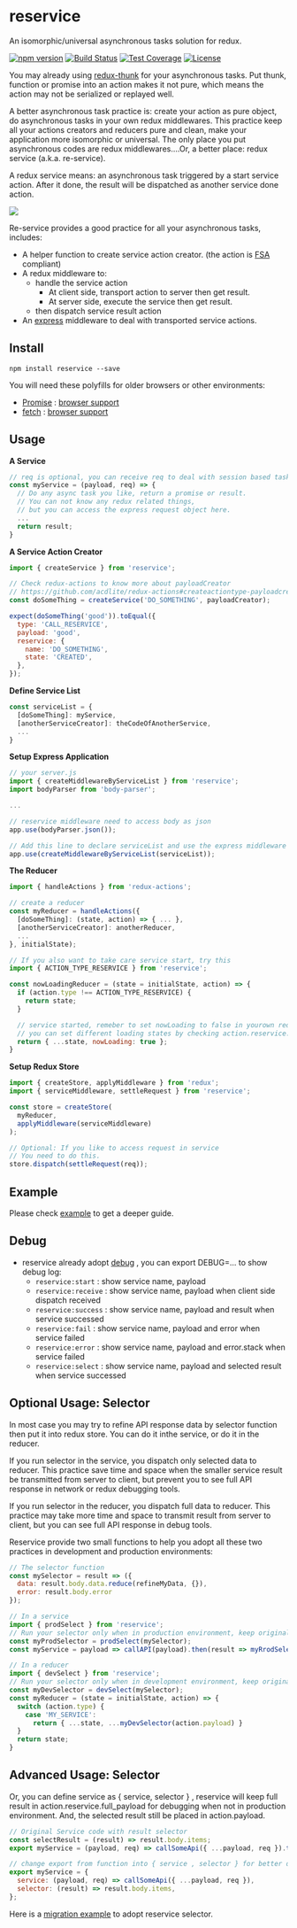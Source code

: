 reservice
=========
An isomorphic/universal asynchronous tasks solution for redux.

[![npm version](https://img.shields.io/npm/v/reservice.svg)](https://www.npmjs.org/package/reservice) [![Build Status](https://travis-ci.org/zordius/reservice.svg?branch=master)](https://travis-ci.org/zordius/reservice)  [![Test Coverage](https://codeclimate.com/github/zordius/reservice/badges/coverage.svg)](https://codeclimate.com/github/zordius/reservice) [![License](https://img.shields.io/badge/license-MIT-green.svg)](LICENSE)

You may already using <a href="https://github.com/gaearon/redux-thunk">redux-thunk</a> for your asynchronous tasks. Put thunk, function or promise into an action makes it not pure, which means the action may not be serialized or replayed well.

A better asynchronous task practice is: create your action as pure object, do asynchronous tasks in your own redux middlewares. This practice keep all your actions creators and reducers pure and clean, make your application more isomorphic or universal. The only place you put asynchronous codes are redux middlewares....Or, a better place: redux service (a.k.a. re-service).

A redux service means: an asynchronous task triggered by a start service action. After it done, the result will be dispatched as another service done action.

<img src="https://github.com/zordius/reservice/blob/master/reservice.png?raw=true" />

Re-service provides a good practice for all your asynchronous tasks, includes:
* A helper function to create service action creator. (the action is <a href="https://github.com/acdlite/flux-standard-action">FSA</a> compliant)
* A redux middleware to:
  * handle the service action
    * At client side, transport action to server then get result.
    * At server side, execute the service then get result.
  * then dispatch service result action
* An <a href="https://www.npmjs.com/package/express">express</a> middleware to deal with transported service actions.

Install
-------

```
npm install reservice --save
```

You will need these polyfills for older browsers or other environments:
* [Promise](https://www.npmjs.com/search?q=promise%20polyfill&page=1&ranking=popularity) : [browser support](http://caniuse.com/#feat=promises)
* [fetch](https://www.npmjs.com/search?q=fetch%20polyfill&page=1&ranking=popularity) : [browser support](http://caniuse.com/#feat=fetch)

Usage
-----

**A Service**
```javascript
// req is optional, you can receive req to deal with session based tasks.
const myService = (payload, req) => {
  // Do any async task you like, return a promise or result.
  // You can not know any redux related things,
  // but you can access the express request object here.
  ...
  return result;
}
```

**A Service Action Creator**
```javascript
import { createService } from 'reservice';

// Check redux-actions to know more about payloadCreator
// https://github.com/acdlite/redux-actions#createactiontype-payloadcreator--identity-metacreator
const doSomeThing = createService('DO_SOMETHING', payloadCreator);

expect(doSomeThing('good')).toEqual({
  type: 'CALL_RESERVICE',
  payload: 'good',
  reservice: {
    name: 'DO_SOMETHING',
    state: 'CREATED',
  },
});
```

**Define Service List**
```javascript
const serviceList = {
  [doSomeThing]: myService,
  [anotherServiceCreator]: theCodeOfAnotherService,
  ...
}
```

**Setup Express Application**
```javascript
// your server.js
import { createMiddlewareByServiceList } from 'reservice';
import bodyParser from 'body-parser';

...

// reservice middleware need to access body as json
app.use(bodyParser.json());

// Add this line to declare serviceList and use the express middleware
app.use(createMiddlewareByServiceList(serviceList));
```

**The Reducer**
```javascript
import { handleActions } from 'redux-actions';

// create a reducer
const myReducer = handleActions({
  [doSomeThing]: (state, action) => { ... },
  [anotherServiceCreator]: anotherReducer,
  ...
}, initialState);

// If you also want to take care service start, try this
import { ACTION_TYPE_RESERVICE } from 'reservice';

const nowLoadingReducer = (state = initialState, action) => {
  if (action.type !== ACTION_TYPE_RESERVICE) {
    return state;
  }

  // service started, remeber to set nowLoading to false in yourown reducers
  // you can set different loading states by checking action.reservice.name
  return { ...state, nowLoading: true };
}
```

**Setup Redux Store**
```javascript
import { createStore, applyMiddleware } from 'redux';
import { serviceMiddleware, settleRequest } from 'reservice';

const store = createStore(
  myReducer,
  applyMiddleware(serviceMiddleware)
);

// Optional: If you like to access request in service
// You need to do this.
store.dispatch(settleRequest(req));
```

Example
-------

Please check <a href="example">example</a> to get a deeper guide.

Debug
-----

* reservice already adopt [debug](https://www.npmjs.com/package/debug) , you can export DEBUG=... to show debug log:
  * `reservice:start` : show service name, payload
  * `reservice:receive` : show service name, payload when client side dispatch received
  * `reservice:success` : show service name, payload and result when service successed
  * `reservice:fail` : show service name, payload and error when service failed
  * `reservice:error` : show service name, payload and error.stack when service failed
  * `reservice:select` : show service name, payload and selected result when service successed

Optional Usage: Selector
------------------------

In most case you may try to refine API response data by selector function then put it into redux store. You can do it inthe service, or do it in the reducer.

If you run selector in the service, you dispatch only selected data to reducer. This practice save time and space when the smaller service result be transmitted from server to client, but prevent you to see full API response in network or redux debugging tools.

If you run selector in the reducer, you dispatch full data to reducer. This practice may take more time and space to transmit result from server to client, but you can see full API response in debug tools.

Reservice provide two small functions to help you adopt all these two practices in development and production environments:

```javascript
// The selector function
const mySelector = result => ({
  data: result.body.data.reduce(refineMyData, {}),
  error: result.body.error
});

// In a service
import { prodSelect } from 'reservice';
// Run your selector only when in production environment, keep original result when in development environment.
const myProdSelector = prodSelect(mySelector);
const myService = payload => callAPI(payload).then(result => myRrodSelector(result));

// In a reducer
import { devSelect } from 'reservice';
// Run your selector only when in development environment, keep original result when in production environment.
const myDevSelector = devSelect(mySelector);
const myReducer = (state = initialState, action) => {
  switch (action.type) {
    case 'MY_SERVICE':
      return { ...state, ...myDevSelector(action.payload) }
  }
  return state;
}
```

Advanced Usage: Selector
------------------------

Or, you can define service as { service, selector } , reservice will keep full result in action.reservice.full_payload for debugging when not in production environment. And, the selected result still be placed in action.payload.

```javascript
// Original Service code with result selector
const selectResult = (result) => result.body.items;
export myService = (payload, req) => callSomeApi({ ...payload, req }).then(selectResult);

// change export from function into { service , selector } for better debugging info
export myService = {
  service: (payload, req) => callSomeApi({ ...payload, req }),
  selector: (result) => result.body.items,
};
```

Here is a <a href="https://github.com/zordius/reservice/commit/89916ad3774b25942ae5e88aa44d0a4463e7b9ec">migration example</a> to adopt reservice selector.
